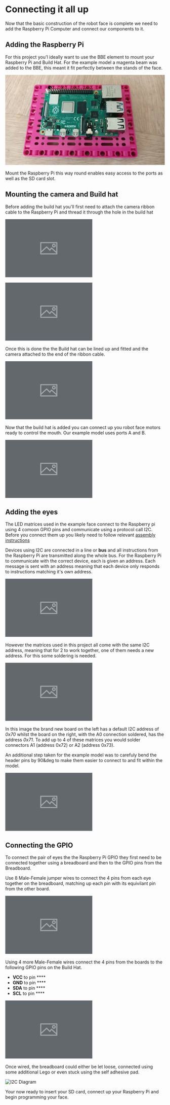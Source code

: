 # Connecting it all up

Now that the basic construction of the robot face is complete we need to add the Raspberry Pi Computer and connect our components to it.

## Adding the Raspberry Pi

For this project you'l ideally want to use the BBE element to mount your Raspberry Pi and Build Hat. For the example model a magenta beam was added to the BBE, this meant it fit perfectly between the stands of the face.

 ![Image of step 11](images/build_11.jpg)

 Mount the Raspberry Pi this way round enables easy access to the ports as well as the SD card slot.

## Mounting the camera and Build hat

Before adding the build hat you'll first need to attach the camera ribbon cable to the Raspberry Pi and thread it through the hole in the build hat

![Image of step 12](images/build_12.jpg)

![Image of step 13](images/build_13.jpg)

Once this is done the the Build hat can be lined up and fitted and the camera attached to the end of the ribbon cable.

![Image of step 14](images/build_14.jpg)

Now that the build hat is added you can connect up you robot face motors ready to control the mouth. Our example model uses ports A and B.

![Image of step 11](images/build_15.jpg)


## Adding the eyes

The LED matrices used in the example face connect to the Raspberry pi using 4 comoon GPIO pins and communicate using a protocol call I2C. Before you connect them up you likely need to follow relevant [assembly instructions](https://learn.adafruit.com/adafruit-led-backpack/0-8-8x8-matrix-assembly)

Devices using I2C are connected in a line or **bus** and all instructions from the Raspberry Pi are transmitted along the whole bus. For the Raspberry Pi to communicate with the correct device, each is given an address. Each message is sent with an address meaning that each device only responds to instructions matching it's own address. 

![I2C Diagram](images/i2c.jpg)

However the matrices used in this project all come with the same I2C address, meaning that for 2 to work together, one of them needs a new address. For this some soldering is needed.

![Image of soldered / unsoldered board](images/soldering.jpg)

In this image the brand new board on the left has a default I2C address of *0x70* whilst the board on the right, with the A0 connection soldered, has the address *0x71*. To add up to 4 of these matrices you would solder connectors A1 (address 0x72) or A2 (address 0x73).

An additional step taken for the example model was to carefuly bend the header pins by 90&deg to make them easier to connect to and fit within the model.

![I2C Diagram](images/led_pins.jpg)


## Connecting the GPIO

To connect the pair of eyes the the Raspberry Pi GPIO they first need to be connected together using a breadboard and then to the GPIO pins from the Breadboard.

Use 8 Male-Female jumper wires to connect the 4 pins from each eye together on the breadboard, matching up each pin with its equivilant pin from the other board.

![I2C Diagram](images/breadboard_pins.jpg)

Using 4 more Male-Female wires connect the 4 pins from the boards to the following GPIO pins on the Build Hat.

- **VCC** to pin ****
- **GND** to pin ****
- **SDA** to pin ****
- **SCL** to pin ****

![I2C Diagram](images/gpio_pins.jpg)

Once wired, the breadboard could either be let loose, connected using some additional Lego or even stuck using the self adhesive pad.

![I2C Diagram](images/stick_breadboard.jpg)

Your now ready to insert your SD card, connect up your Raspberry Pi and begin programming your face.






